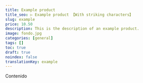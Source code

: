```yaml
---
title: Example product
title_seo: ▷ Example product 【With striking characters】
slug: example
price: 10.50
description: This is the description of an example product.
image: fondo.jpg
categories: [general]
tags: []
toc: true
draft: true
noindex: false
translationKey: example
---
```

Contenido
